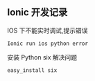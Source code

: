 ## Ionic 开发记录


IOS 下不能实时调试,提示错误

```shell
Ionic run ios python error
```

安装 Python six 解决问题

```shell
easy_install six
```